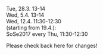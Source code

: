 Tue, 28.3. 13-14  <br />
Wed, 5.4. 13-14 <br />
Wed, 12.4. 11:30-12:30<br />
(starting from 19.4.):  <br/>
SoSe2017 every Thu, 11:30-12:30 <br />

Please check back here for changes!
